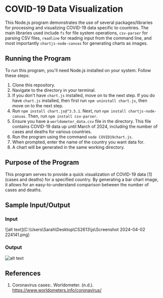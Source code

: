 # COVID-19 Data Visualization
This Node.js program demonstrates the use of several packages/libraries for processing and visualizing COVID-19 data specific to countries. The main libraries used include `fs` for file system operations, `csv-parser` for parsing CSV files, `readline` for reading input from the command line, and most importantly `chartjs-node-canvas` for generating charts as images.

## Running the Program
To run this program, you'll need Node.js installed on your system. Follow these steps:
1. Clone this repository.
2. Navigate to the directory in your terminal.
3. If you don't have `chart.js` installed, move on to the next step. If you do have `chart.js` installed, then first run `npm uninstall chart.js`, then move on to the next step.
4. Run `npm install chart.js@^3.5.1`. Next, run `npm install chartjs-node-canvas`. Then, run `npm install csv-parser`.
5. Ensure you have a `worldometer_data.csv` file in the directory. This file contains COVID-19 data up until March of 2024, including the number of cases and deaths for various countries.
6. Run the program using the command `node COVID19chart.js`.
7. When prompted, enter the name of the country you want data for.
8. A chart will be generated in the same working directory.

## Purpose of the Program

This program serves to provide a quick visualization of COVID-19 data [1] (cases and deaths) for a specified country. By generating a bar chart image, it allows for an easy-to-understand comparison between the number of cases and deaths.

## Sample Input/Output

### Input
![alt text](C:\Users\Sarah\Desktop\CS2613\js\Screenshot 2024-04-02 224141.png)

### Output
![alt text](C:\Users\Sarah\Desktop\CS2613\js\China_chart.png)


## References 
1. Coronavirus cases:. Worldometer. (n.d.). https://www.worldometers.info/coronavirus/ 
